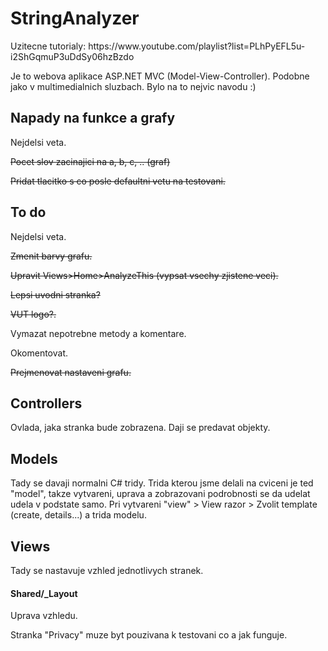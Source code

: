 # StringAnalyzer

<p>Uzitecne tutorialy: https://www.youtube.com/playlist?list=PLhPyEFL5u-i2ShGqmuP3uDdSy06hzBzdo </p>
<p>Je to webova aplikace ASP.NET MVC (Model-View-Controller). Podobne jako v multimedialnich sluzbach. Bylo na to nejvic navodu :) </p>

<h2>Napady na funkce a grafy</h2>
<p>Nejdelsi veta.</p>
<p><del>Pocet slov zacinajici na a, b, c, .. (graf)</del></p>
<p><del>Pridat tlacitko s co posle defaultni vetu na testovani.</del></p>

<h2>To do</h2>
<p>Nejdelsi veta.</p>
<p><del>Zmenit barvy grafu.</del></p>
<p><del>Upravit Views>Home>AnalyzeThis (vypsat vsechy zjistene veci).</del></p>
<p><del>Lepsi uvodni stranka?</del></p>
<p><del>VUT logo?.</del></p>
<p>Vymazat nepotrebne metody a komentare.</p>
<p>Okomentovat.</p>
<p><del>Prejmenovat nastaveni grafu. </del></p>






<h2>Controllers</h2>
<p>Ovlada, jaka stranka bude zobrazena. Daji se predavat objekty.</p>

<h2>Models</h2>
<p>Tady se davaji normalni C# tridy. Trida kterou jsme delali na cviceni je ted "model", takze vytvareni, uprava a zobrazovani podrobnosti se da udelat udela v podstate samo. Pri vytvareni "view" > View razor > Zvolit template (create, details...) a trida modelu.</p>


<h2>Views</h2>
<p>Tady se nastavuje vzhled jednotlivych stranek.</p>

<h4>Shared/_Layout</h4>
<p>Uprava vzhledu.</p>
<p>Stranka "Privacy" muze byt pouzivana k testovani co a jak funguje.</p>
